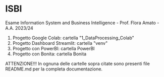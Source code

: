# ISBI
Esame Information System and Business Intelligence - Prof. Flora Amato - A.A. 2023/24

1) Progetto Google Colab: cartella "1_DataProcessing_Colab"
2) Progetto Dashboard Streamlit: cartella "venv"
3) Progetto con PowerBI: cartella PowerBI
4) Progetto con Bonita: cartella Bonita

ATTENZIONE!!! In ognuna delle cartelle sopra citate sono presenti file README.md
per la completa documentazione.
